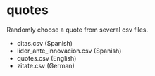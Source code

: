 # quotes

Randomly choose a quote from several csv files.

* citas.csv (Spanish)
* lider_ante_innovacion.csv (Spanish)
* quotes.csv (English)
* zitate.csv (German)
